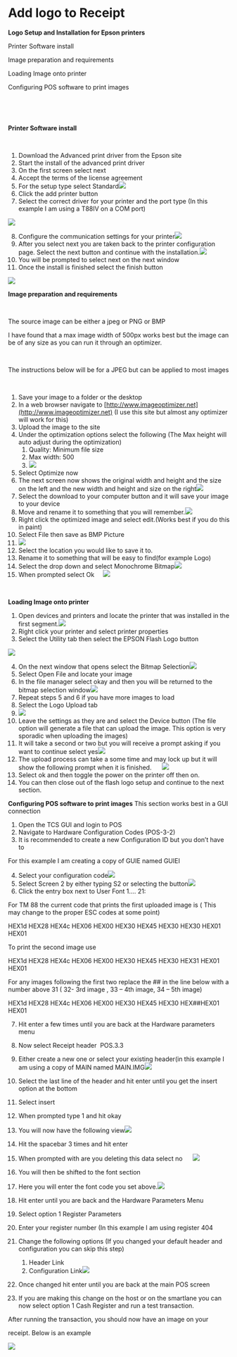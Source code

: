 # Add logo to Receipt

<PageHeader />

**Logo Setup and Installation for Epson printers**

Printer Software install

Image preparation and requirements

Loading Image onto printer

Configuring POS software to print images

 

 

**Printer Software install**

 

1. Download the Advanced print driver from the Epson site
2. Start the install of the advanced print driver
3. On the first screen select next
4. Accept the terms of the license agreement
5. For the setup type select Standard![](./Image-1.png)
6. Click the add printer button
7. Select the correct driver for your printer and the port type (In this example I am using a T88IV on a COM port)

![](./Image-2.png)

8. Configure the communication settings for your printer![](./Image-3.png)
9. After you select next you are taken back to the printer configuration page. Select the next button and continue with the installation.![](./Image-4.png)
10. You will be prompted to select next on the next window
11. Once the install is finished select the finish button

![](./Image-5.png)

**Image preparation and requirements**

 

The source image can be either a jpeg or PNG or BMP

I have found that a max image width of 500px works best but the image can be of any size as you can run it through an optimizer.

 

The instructions below will be for a JPEG but can be applied to most images

 

1. Save your image to a folder or the desktop
2. In a web browser navigate to [http://www.imageoptimizer.net](http://www.imageoptimizer.net) (I use this site but almost any optimizer will work for this)
3. Upload the image to the site
4. Under the optimization options select the following (The Max height will auto adjust during the optimization)
    1. Quality: Minimum file size
    2. Max width: 500
    3. ![](./Image-6.png)
5. Select Optimize now
6. The next screen now shows the original width and height and the size on the left and the new width and height and size on the right![](./Image-7.png)
7. Select the download to your computer button and it will save your image to your device
8. Move and rename it to something that you will remember.![](./Image-8.png)
9. Right click the optimized image and select edit.(Works best if you do this in paint)
10. Select File then save as BMP Picture
11. ![](./Image-9.png)
12. Select the location you would like to save it to.
13. Rename it to something that will be easy to find(for example Logo)
14. Select the drop down and select Monochrome Bitmap![](./Image-10.png)
15. When prompted select Ok     ![](./Image-11.png)

 

**Loading Image onto printer**

1. Open devices and printers and locate the printer that was installed in the first segment.![](./Image-12.png)
2. Right click your printer and select printer properties
3. Select the Utility tab then select the EPSON Flash Logo button

![](./Image-13.png)

4. On the next window that opens select the Bitmap Selection![](./Image-14.png)
5. Select Open File and locate your image
6. In the file manager select okay and then you will be returned to the bitmap selection window![](./Image-15.png)
7. Repeat steps 5 and 6 if you have more images to load
8. Select the Logo Upload tab
9. ![](./Image-16.png)
10. Leave the settings as they are and select the Device button (The file option will generate a file that can upload the image. This option is very sporadic when uploading the images)
11. It will take a second or two but you will receive a prompt asking if you want to continue select yes![](./Image-17.png)
12. The upload process can take a some time and may lock up but it will show the following prompt when it is finished.      ![](./Image-18.png)
13. Select ok and then toggle the power on the printer off then on.
14. You can then close out of the flash logo setup and continue to the next section.

**Configuring POS software to print images** This section works best in a GUI connection

1. Open the TCS GUI and login to POS
2. Navigate to Hardware Configuration Codes (POS-3-2)
3. It is recommended to create a new Configuration ID but you don’t have to

For this example I am creating a copy of GUIE named GUIEI

4. Select your configuration code![](./Image-19.png)
5. Select Screen 2 by either typing S2 or selecting the button![](./Image-20.png)
6. Click the entry box next to User Font 1…. 21:

For TM 88 the current code that prints the first uploaded image is ( This may change to the proper ESC codes at some point)

HEX1d HEX28 HEX4c HEX06 HEX00 HEX30 HEX45 HEX30 HEX30 HEX01 HEX01

To print the second image use

HEX1d HEX28 HEX4c HEX06 HEX00 HEX30 HEX45 HEX30 HEX31 HEX01 HEX01

For any images following the first two replace the ## in the line below with a number above 31 ( 32- 3rd image , 33 – 4th image, 34 – 5th image)

HEX1d HEX28 HEX4c HEX06 HEX00 HEX30 HEX45 HEX30 HEX##HEX01 HEX01

7. Hit enter a few times until you are back at the Hardware parameters menu
8. Now select Receipt header  POS.3.3
9. Either create a new one or select your existing header(in this example I am using a copy of MAIN named MAIN.IMG![](./Image-21.png)
10. Select the last line of the header and hit enter until you get the insert option at the bottom
11. Select insert
12. When prompted type 1 and hit okay

13. You will now have the following view![](./Image-23.png)
14. Hit the spacebar 3 times and hit enter
15. When prompted with are you deleting this data select no      ![](./Image-24.png)
16. You will then be shifted to the font section
17. Here you will enter the font code you set above.![](./Image-25.png)
18. Hit enter until you are back and the Hardware Parameters Menu
19. Select option 1 Register Parameters
20. Enter your register number (In this example I am using register 404
21. Change the following options (If you changed your default header and configuration you can skip this step)
    1. Header Link
    2. Configuration Link![](./Image-26.png)

21. Once changed hit enter until you are back at the main POS screen
22. If you are making this change on the host or on the smartlane you can now select option 1 Cash Register and run a test transaction.

After running the transaction, you should now have an image on your

receipt. Below is an example

![](./Image-27.png)

<PageFooter />
